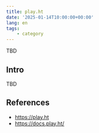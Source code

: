 ```yaml
---
title: play.ht
date: '2025-01-14T10:00:00+00:00'
lang: en
tags:
    - category
---
```


TBD

## Intro ##

TBD

## References ##

* <https://play.ht>
* <https://docs.play.ht/>
